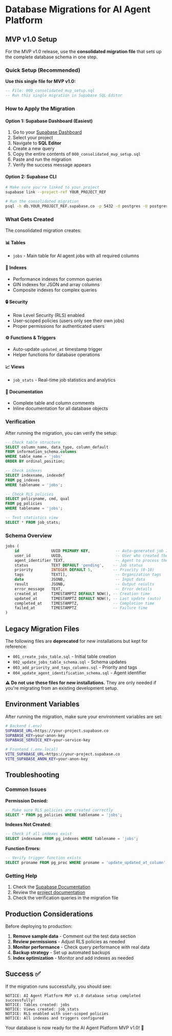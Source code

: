 # Database Migrations for AI Agent Platform

## MVP v1.0 Setup

For the MVP v1.0 release, use the **consolidated migration file** that sets up the complete database schema in one step.

### Quick Setup (Recommended)

**Use this single file for MVP v1.0:**

```sql
-- File: 000_consolidated_mvp_setup.sql
-- Run this single migration in Supabase SQL Editor
```

### How to Apply the Migration

#### Option 1: Supabase Dashboard (Easiest)

1. Go to your [Supabase Dashboard](https://app.supabase.com)
2. Select your project
3. Navigate to **SQL Editor**
4. Create a new query
5. Copy the entire contents of `000_consolidated_mvp_setup.sql`
6. Paste and run the migration
7. Verify the success message appears

#### Option 2: Supabase CLI

```bash
# Make sure you're linked to your project
supabase link --project-ref YOUR_PROJECT_REF

# Run the consolidated migration
psql -h db.YOUR_PROJECT_REF.supabase.co -p 5432 -d postgres -U postgres -f 000_consolidated_mvp_setup.sql
```

### What Gets Created

The consolidated migration creates:

#### 📊 **Tables**
- `jobs` - Main table for AI agent jobs with all required columns

#### 🚀 **Indexes**
- Performance indexes for common queries
- GIN indexes for JSON and array columns
- Composite indexes for complex queries

#### 🔒 **Security**
- Row Level Security (RLS) enabled
- User-scoped policies (users only see their own jobs)
- Proper permissions for authenticated users

#### ⚙️ **Functions & Triggers**
- Auto-update `updated_at` timestamp trigger
- Helper functions for database operations

#### 📈 **Views**
- `job_stats` - Real-time job statistics and analytics

#### 📝 **Documentation**
- Complete table and column comments
- Inline documentation for all database objects

### Verification

After running the migration, you can verify the setup:

```sql
-- Check table structure
SELECT column_name, data_type, column_default 
FROM information_schema.columns 
WHERE table_name = 'jobs' 
ORDER BY ordinal_position;

-- Check indexes
SELECT indexname, indexdef 
FROM pg_indexes 
WHERE tablename = 'jobs';

-- Check RLS policies
SELECT policyname, cmd, qual 
FROM pg_policies 
WHERE tablename = 'jobs';

-- Test statistics view
SELECT * FROM job_stats;
```

### Schema Overview

```sql
jobs (
    id              UUID PRIMARY KEY,           -- Auto-generated job ID
    user_id         UUID,                       -- User who created the job
    agent_identifier TEXT,                      -- Agent to process the job
    status          TEXT DEFAULT 'pending',    -- Job status
    priority        INTEGER DEFAULT 5,         -- Priority (0-10)
    tags            TEXT[],                     -- Organization tags
    data            JSONB,                      -- Input data
    result          JSONB,                      -- Output results
    error_message   TEXT,                       -- Error details
    created_at      TIMESTAMPTZ DEFAULT NOW(), -- Creation time
    updated_at      TIMESTAMPTZ DEFAULT NOW(), -- Last update (auto)
    completed_at    TIMESTAMPTZ,               -- Completion time
    failed_at       TIMESTAMPTZ                -- Failure time
)
```

## Legacy Migration Files

The following files are **deprecated** for new installations but kept for reference:

- `001_create_jobs_table.sql` - Initial table creation
- `002_update_jobs_table_schema.sql` - Schema updates
- `003_add_priority_and_tags_columns.sql` - Priority and tags
- `004_update_agent_identification_schema.sql` - Agent identifier

**⚠️ Do not use these files for new installations.** They are only needed if you're migrating from an existing development setup.

## Environment Variables

After running the migration, make sure your environment variables are set:

```bash
# Backend (.env)
SUPABASE_URL=https://your-project.supabase.co
SUPABASE_KEY=your-anon-key
SUPABASE_SERVICE_KEY=your-service-key

# Frontend (.env.local)
VITE_SUPABASE_URL=https://your-project.supabase.co
VITE_SUPABASE_ANON_KEY=your-anon-key
```

## Troubleshooting

### Common Issues

**Permission Denied:**
```sql
-- Make sure RLS policies are created correctly
SELECT * FROM pg_policies WHERE tablename = 'jobs';
```

**Indexes Not Created:**
```sql
-- Check if all indexes exist
SELECT indexname FROM pg_indexes WHERE tablename = 'jobs';
```

**Function Errors:**
```sql
-- Verify trigger function exists
SELECT proname FROM pg_proc WHERE proname = 'update_updated_at_column';
```

### Getting Help

1. Check the [Supabase Documentation](https://supabase.com/docs)
2. Review the [project documentation](../../docs/integrations/supabase.md)
3. Check the verification queries in the migration file

## Production Considerations

Before deploying to production:

1. **Remove sample data** - Comment out the test data section
2. **Review permissions** - Adjust RLS policies as needed
3. **Monitor performance** - Check query performance with real data
4. **Backup strategy** - Set up automated backups
5. **Index optimization** - Monitor and add indexes as needed

## Success ✅

If the migration runs successfully, you should see:

```
NOTICE: AI Agent Platform MVP v1.0 database setup completed successfully!
NOTICE: Tables created: jobs
NOTICE: Views created: job_stats
NOTICE: RLS enabled with user-scoped policies
NOTICE: All indexes and triggers configured
```

Your database is now ready for the AI Agent Platform MVP v1.0! 🚀 